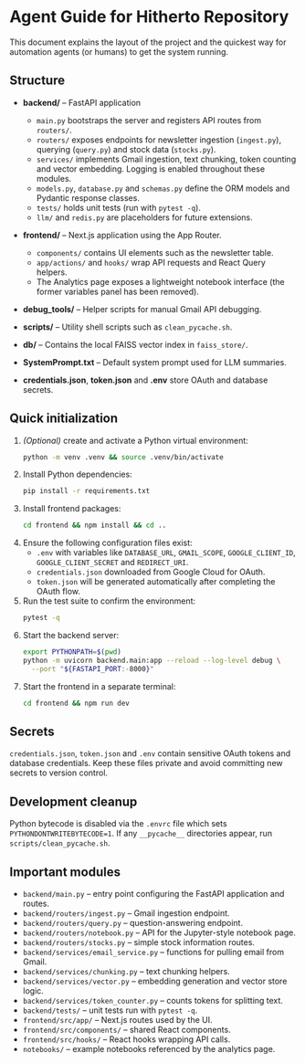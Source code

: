 # Agent Guide for Hitherto Repository

This document explains the layout of the project and the quickest way for automation agents (or humans) to get the system running.

## Structure

- **backend/** – FastAPI application
  - `main.py` bootstraps the server and registers API routes from `routers/`.
  - `routers/` exposes endpoints for newsletter ingestion (`ingest.py`), querying (`query.py`) and stock data (`stocks.py`).
  - `services/` implements Gmail ingestion, text chunking, token counting and vector embedding. Logging is enabled throughout these modules.
  - `models.py`, `database.py` and `schemas.py` define the ORM models and Pydantic response classes.
  - `tests/` holds unit tests (run with `pytest -q`).
  - `llm/` and `redis.py` are placeholders for future extensions.

- **frontend/** – Next.js application using the App Router.
  - `components/` contains UI elements such as the newsletter table.
  - `app/actions/` and `hooks/` wrap API requests and React Query helpers.
  - The Analytics page exposes a lightweight notebook interface (the former
    variables panel has been removed).

- **debug_tools/** – Helper scripts for manual Gmail API debugging.
- **scripts/** – Utility shell scripts such as `clean_pycache.sh`.
- **db/** – Contains the local FAISS vector index in `faiss_store/`.
- **SystemPrompt.txt** – Default system prompt used for LLM summaries.
- **credentials.json**, **token.json** and **.env** store OAuth and database secrets.

## Quick initialization

1. *(Optional)* create and activate a Python virtual environment:
   ```bash
   python -m venv .venv && source .venv/bin/activate
   ```
2. Install Python dependencies:
   ```bash
   pip install -r requirements.txt
   ```
3. Install frontend packages:
   ```bash
   cd frontend && npm install && cd ..
   ```
4. Ensure the following configuration files exist:
   - `.env` with variables like `DATABASE_URL`, `GMAIL_SCOPE`, `GOOGLE_CLIENT_ID`, `GOOGLE_CLIENT_SECRET` and `REDIRECT_URI`.
   - `credentials.json` downloaded from Google Cloud for OAuth.
   - `token.json` will be generated automatically after completing the OAuth flow.
5. Run the test suite to confirm the environment:
   ```bash
   pytest -q
   ```
6. Start the backend server:
   ```bash
   export PYTHONPATH=$(pwd)
   python -m uvicorn backend.main:app --reload --log-level debug \
     --port "${FASTAPI_PORT:-8000}"
   ```
7. Start the frontend in a separate terminal:
   ```bash
   cd frontend && npm run dev
   ```

## Secrets

`credentials.json`, `token.json` and `.env` contain sensitive OAuth tokens and database credentials. Keep these files private and avoid committing new secrets to version control.

## Development cleanup

Python bytecode is disabled via the `.envrc` file which sets `PYTHONDONTWRITEBYTECODE=1`. If any `__pycache__` directories appear, run `scripts/clean_pycache.sh`.

## Important modules

- `backend/main.py` – entry point configuring the FastAPI application and routes.
- `backend/routers/ingest.py` – Gmail ingestion endpoint.
- `backend/routers/query.py` – question-answering endpoint.
- `backend/routers/notebook.py` – API for the Jupyter-style notebook page.
- `backend/routers/stocks.py` – simple stock information routes.
- `backend/services/email_service.py` – functions for pulling email from Gmail.
- `backend/services/chunking.py` – text chunking helpers.
- `backend/services/vector.py` – embedding generation and vector store logic.
- `backend/services/token_counter.py` – counts tokens for splitting text.
- `backend/tests/` – unit tests run with `pytest -q`.
- `frontend/src/app/` – Next.js routes used by the UI.
- `frontend/src/components/` – shared React components.
- `frontend/src/hooks/` – React hooks wrapping API calls.
- `notebooks/` – example notebooks referenced by the analytics page.